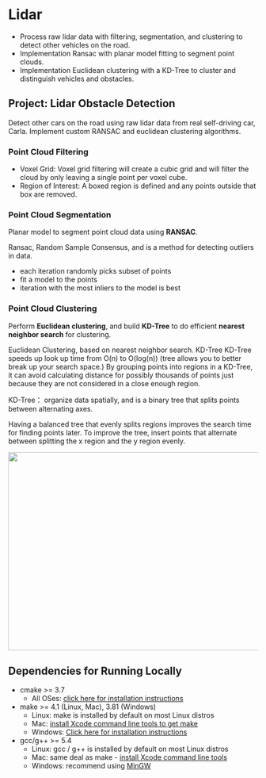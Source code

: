 # Lidar

- Process raw lidar data with filtering, segmentation, and clustering to detect other vehicles on the road. 
- Implementation Ransac with planar model fitting to segment point clouds. 
- Implementation Euclidean clustering with a KD-Tree to cluster and distinguish vehicles and obstacles.


## Project: Lidar Obstacle Detection
Detect other cars on the road using raw lidar data from real self-driving car, Carla. Implement custom RANSAC and euclidean clustering algorithms.


### Point Cloud Filtering
- Voxel Grid:
Voxel grid filtering will create a cubic grid and will filter the cloud by only leaving a single point per voxel cube.
- Region of Interest:
A boxed region is defined and any points outside that box are removed.

### Point Cloud Segmentation
Planar model to segment point cloud data using **RANSAC**.

Ransac, Random Sample Consensus, and is a method for detecting outliers in data.
- each iteration randomly picks subset of points
- fit a model to the points
- iteration with the most inliers to the model is best

### Point Cloud Clustering
Perform **Euclidean clustering**, and build **KD-Tree** to do efficient **nearest neighbor search** for clustering.

Euclidean Clustering, based on nearest neighbor search. KD-Tree KD-Tree speeds up look up time from O(n) to O(log(n)) (tree allows you to better break up your search space.) By grouping points into regions in a KD-Tree, it can avoid calculating distance for possibly thousands of points just because they are not considered in a close enough region. 

KD-Tree： organize data spatially, and is a binary tree that splits points between alternating axes. 

Having a balanced tree that evenly splits regions improves the search time for finding points later. To improve the tree, insert points that alternate between splitting the x region and the y region evenly.

<img src="https://github.com/awbrown90/SensorFusionHighway/blob/master/media/ObstacleDetectionFPS.gif" width="700" height="400" />




## Dependencies for Running Locally
* cmake >= 3.7
  * All OSes: [click here for installation instructions](https://cmake.org/install/)
* make >= 4.1 (Linux, Mac), 3.81 (Windows)
  * Linux: make is installed by default on most Linux distros
  * Mac: [install Xcode command line tools to get make](https://developer.apple.com/xcode/features/)
  * Windows: [Click here for installation instructions](http://gnuwin32.sourceforge.net/packages/make.htm)
* gcc/g++ >= 5.4
  * Linux: gcc / g++ is installed by default on most Linux distros
  * Mac: same deal as make - [install Xcode command line tools](https://developer.apple.com/xcode/features/)
  * Windows: recommend using [MinGW](http://www.mingw.org/)
